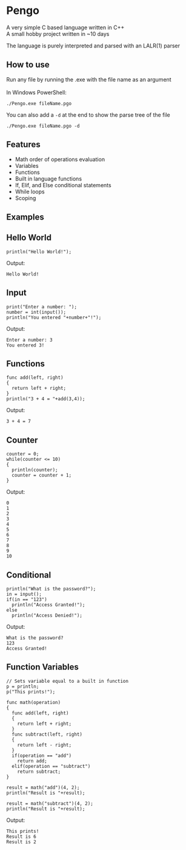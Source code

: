 # Pengo
A very simple C based language written in C++ <br>
A small hobby project written in ~10 days <br>

The language is purely interpreted and parsed with an LALR(1) parser

## How to use
Run any file by running the .exe with the file name as an argument <br><br>
In Windows PowerShell:
```
./Pengo.exe fileName.pgo
```
You can also add a `-d` at the end to show the parse tree of the file
```
./Pengo.exe fileName.pgo -d
```
## Features
 - Math order of operations evaluation
 - Variables
 - Functions
 - Built in language functions
 - If, Elif, and Else conditional statements
 - While loops
 - Scoping
## Examples

## Hello World
```
println("Hello World!");
```
Output:
```
Hello World!
```

## Input
```
print("Enter a number: ");
number = int(input());
println("You entered "+number+"!");
```
Output:
```
Enter a number: 3
You entered 3!
```

## Functions
```
func add(left, right)
{
  return left + right;
}
println("3 + 4 = "+add(3,4));
```
Output:
```
3 + 4 = 7
```

## Counter
```
counter = 0;
while(counter <= 10)
{
  println(counter);
  counter = counter + 1;
}
```
Output:
```
0
1
2
3
4
5
6
7
8
9
10
```

## Conditional
```
println("What is the password?");
in = input();
if(in == "123")
  println("Access Granted!");
else
  println("Access Denied!");
```
Output:
```
What is the password?
123
Access Granted!
```

## Function Variables
```
// Sets variable equal to a built in function
p = println;
p("This prints!");

func math(operation)
{
  func add(left, right)
  {
    return left + right;
  }
  func subtract(left, right)
  {
    return left - right;
  }
  if(operation == "add")
    return add;
  elif(operation == "subtract")
    return subtract;
}

result = math("add")(4, 2);
println("Result is "+result);

result = math("subtract")(4, 2);
println("Result is "+result);
```
Output:
```
This prints!
Result is 6
Result is 2
```
